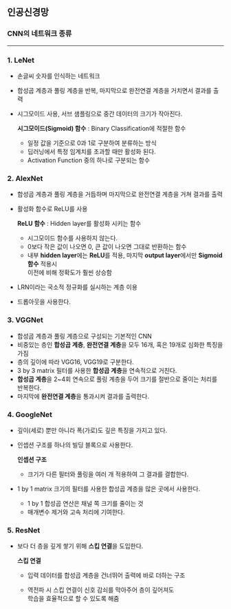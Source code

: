 ## 인공신경망   

### CNN의 네트워크 종류   

***

   

### 1. LeNet   

* 손글씨 숫자를 인식하는 네트워크

* 합성곱 계층과 풀링 계층을 반복, 마지막으로 완전연결 계층을 거치면서 결과를 출력

* 시그모이드 사용, 서브 샘플링으로 중간 데이터의 크기가 작아진다.

  **시그모이드(Sigmoid) 함수** : Binary Classification에 적절한 함수

  * 일정 값을 기준으로 0과 1로 구분하여 분류하는 방식
  * 딥러닝에서 특정 임계치를 초과할 때만 활성화 된다.
  * Activation Function 중의 하나로 구분되는 함수

   

### 2. AlexNet

* 합성곱 계층과 풀링 계층을 거듭하며 마지막으로 완전연결 계층을 거쳐 결과를 출력

* 활성화 함수로 ReLU를 사용

  **ReLU 함수** : Hidden layer를 활성화 시키는 함수

  * 시그모이드 함수를 사용하지 않는다.
  * 0보다 작은 값이 나오면 0, 큰 값이 나오면 그대로 반환하는 함수
  * 내부 **hidden layer**에는 **ReLU**를 적용, 마지막 **output layer**에서만 **Sigmoid 함수** 적용시<br> 이전에 비해 정확도가 훨씬 상승함

* LRN이라는 국소적 정규화를 실시하는 계층 이용

* 드롭아웃을 사용한다.

   

### 3. VGGNet

* 합성곱 계층과 풀링 계층으로 구성되는 기본적인 CNN
* 비중있는 층인 **합성곱 계층**, **완전연결 계층**을 모두 16개, 혹은 19개로 심화한 특징을 가짐
* 층의 깊이에 따라 VGG16, VGG19로 구분한다.
* 3 by 3 matrix 필터를 사용한 **합성곱 계층**을 연속적으로 거친다.
* **합성곱 계층**을 2~4회 연속으로 풀링 계층을 두어 크기를 절반으로 줄이는 처리를 반복한다.
* 마지막에 **완전연결 계층**을 통과시켜 결과를 출력한다.

   

### 4. GoogleNet

* 깊이(세로) 뿐만 아니라 폭(가로)도 깊은 특징을 가지고 있다.

* 인셉션 구조를 하나의 빌딩 블록으로 사용한다.

  **인셉션 구조**

  * 크기가 다른 필터와 풀링을 여러 개 적용하여 그 결과를 결합한다.

* 1 by 1 matrix 크기의 필터를 사용한 합성곱 계층을 많은 곳에서 사용한다.

  * 1 by 1 합성곱 연산은 채널 쪽 크기를 줄이는 것
  * 매개변수 제거와 고속 처리에 기여한다.

   

### 5. ResNet

* 보다 더 층을 깊게 쌓기 위해 **스킵 연결**을 도입한다.

  **스킵 연결**

  * 입력 데이터를 합성곱 계층을 건너뛰어 출력에 바로 더하는 구조

  * 역전파 시 스킵 연결이 신호 감쇠를 막아주어 층이 깊어져도 <br>학습을 효율적으로 할 수 있도록 해줌

    